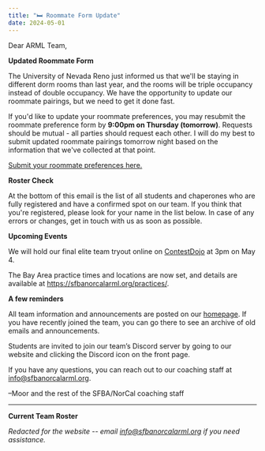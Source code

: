 ```yaml
---
title: "🛏️ Roommate Form Update"
date: 2024-05-01
---
```


Dear ARML Team,

**Updated Roommate Form**

The University of Nevada Reno just informed us that we'll be staying in
different dorm rooms than last year, and the rooms will be triple occupancy
instead of double occupancy. We have the opportunity to update our roommate
pairings, but we need to get it done fast.

If you'd like to update your roommate preferences, you may resubmit the roommate
preference form by **9:00pm on Thursday (tomorrow)**. 
Requests should be mutual - all parties should request each other.
I will do my best to submit updated roommate pairings tomorrow night based on
the information that we've collected at that point.

[Submit your roommate preferences here.](https://forms.gle/KfR9CsAxP2rT6AoX6)

**Roster Check**

At the bottom of this email is the list of all students and chaperones who are
fully registered and have a confirmed spot on our team. If you think that you're
registered, please look for your name in the list below. In case of any errors
or changes, get in touch with us as soon as possible.

**Upcoming Events**

We will hold our final elite team tryout online on
[ContestDojo](https://contestdojo.com/) at 3pm on May 4.

The Bay Area practice times and locations are now set, and details are available
at https://sfbanorcalarml.org/practices/.

**A few reminders**

All team information and announcements are posted on our [homepage](/).
If you have recently joined the team, you can go there to see an archive of old
emails and announcements.

Students are invited to join our team’s Discord server by going to our website and clicking the Discord icon on the front page.

If you have any questions, you can reach out to our coaching staff at
info@sfbanorcalarml.org.

–Moor and the rest of the SFBA/NorCal coaching staff

---

**Current Team Roster**

*Redacted for the website -- email info@sfbanorcalarml.org if you need
assistance.*
